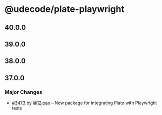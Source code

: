 # @udecode/plate-playwright

## 40.0.0

## 39.0.0

## 38.0.0

## 37.0.0

### Major Changes

- [#3473](https://github.com/udecode/plate/pull/3473) by [@12joan](https://github.com/12joan) – New package for integrating Plate with Playwright tests
